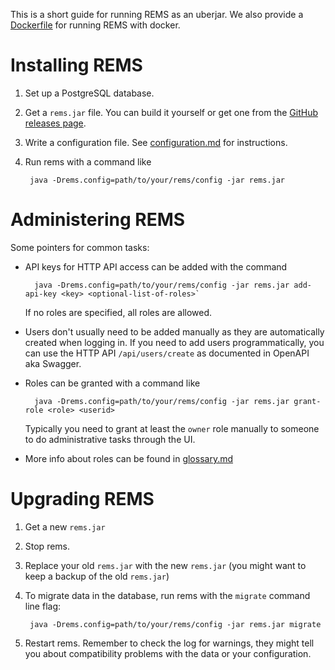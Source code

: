 This is a short guide for running REMS as an uberjar. We also provide a [Dockerfile](../Dockerfile) for running REMS with docker.

# Installing REMS

1. Set up a PostgreSQL database.
1. Get a `rems.jar` file. You can build it yourself or get one from the [GitHub releases page](https://github.com/CSCfi/rems/releases).
1. Write a configuration file. See [configuration.md](configuration.md) for instructions.
1. Run rems with a command like

        java -Drems.config=path/to/your/rems/config -jar rems.jar

# Administering REMS

Some pointers for common tasks:

- API keys for HTTP API access can be added with the command

        java -Drems.config=path/to/your/rems/config -jar rems.jar add-api-key <key> <optional-list-of-roles>`

  If no roles are specified, all roles are allowed.
- Users don't usually need to be added manually as they are automatically created when logging in.
  If you need to add users programmatically, you can use the HTTP API `/api/users/create` as documented in OpenAPI aka Swagger.
- Roles can be granted with a command like

        java -Drems.config=path/to/your/rems/config -jar rems.jar grant-role <role> <userid>

  Typically you need to grant at least the `owner` role manually to someone to do administrative tasks through the UI.
- More info about roles can be found in [glossary.md](glossary.md)

# Upgrading REMS

1. Get a new `rems.jar`
1. Stop rems.
1. Replace your old `rems.jar` with the new `rems.jar` (you might want to keep a backup of the old `rems.jar`)
1. To migrate data in the database, run rems with the `migrate` command line flag:

        java -Drems.config=path/to/your/rems/config -jar rems.jar migrate

1. Restart rems. Remember to check the log for warnings, they might tell you about compatibility problems with the data or your configuration.
